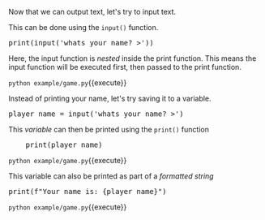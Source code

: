 Now that we can output text, let's try to input text.

This can be done using the `input()` function.

<pre class="file" data-filename="game.py" data-target="insert"  data-marker="say_hello();">print(input('whats your name? >'))</pre>

Here, the input function is _nested_ inside the print function. This means the input function will be executed first, then passed to the print function.

`python example/game.py`{{execute}} 

Instead of printing your name, let's try saving it to a variable.

<pre class="file" data-filename="game.py" data-target="insert"  data-marker="print(input('whats your name? >'))">player_name = input('whats your name? >')</pre>

This _variable_ can then be printed using the `print()` function

<pre class="file" data-filename="game.py" data-target="append"  data-marker="player_name = input('whats your name? >')">    print(player_name)</pre>

`python example/game.py`{{execute}} 

This variable can also be printed as part of a _formatted string_

<pre class="file" data-filename="game.py" data-target="insert"  data-marker="print(player_name)">print(f"Your name is: {player_name}")</pre>

`python example/game.py`{{execute}} 